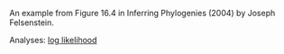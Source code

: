 An example from Figure 16.4 in Inferring Phylogenies (2004)
by Joseph Felsenstein.

Analyses:
[log likelihood](log-likelihood)
